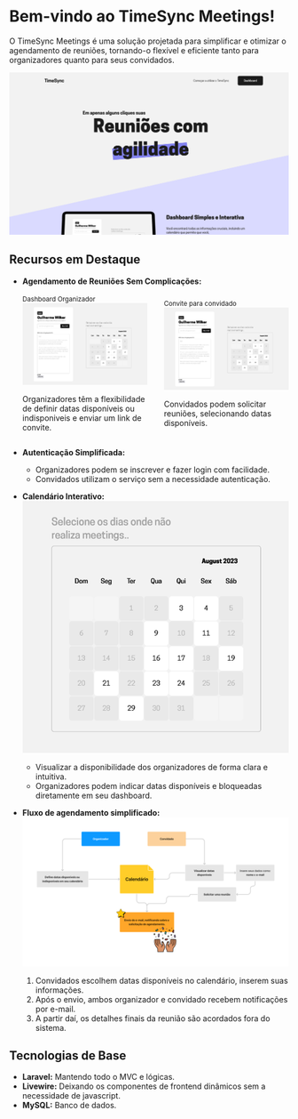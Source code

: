 # Bem-vindo ao TimeSync Meetings!

O TimeSync Meetings é uma solução projetada para simplificar e otimizar o agendamento de reuniões, tornando-o flexível e eficiente tanto para organizadores quanto para seus convidados.

<img style="margin: 0 auto;" src="./public/assets/readme/home.png"/>

## Recursos em Destaque

-   **Agendamento de Reuniões Sem Complicações:**

    <div style="display: flex; align-items:center; gap: 30px;">
     <div>
      <small>Dashboard Organizador</small>
      <img style="margin: 0 auto;" src="./public/assets/readme/dashboard.png"/>
      <p>
        Organizadores têm a flexibilidade de definir datas disponíveis ou <br>
        indisponiveis e enviar um link de convite.
      </p>  
     </div>

     <div>
      <small>Convite para convidado</small>
      <img style="margin: 0 auto;" src="./public/assets/readme/dashboard.png"/>
       <p>
        Convidados podem solicitar reuniões, selecionando datas disponíveis.
       </p>
     </div>
    </div>

-   **Autenticação Simplificada:**

    -   Organizadores podem se inscrever e fazer login com facilidade.
    -   Convidados utilizam o serviço sem a necessidade autenticação.

-   **Calendário Interativo:**
    <img style="margin: 0 auto; width: 500px;" src="./public/assets/readme/calendario.png"/>

    -   Visualizar a disponibilidade dos organizadores de forma clara e intuitiva.
    -   Organizadores podem indicar datas disponíveis e bloqueadas diretamente em seu dashboard.

-   **Fluxo de agendamento simplificado:**
    <img style="width: 800px;" src="./public/assets/readme/TymeSync%20-%20diagrama%20do%20envio%20e-mail.png"/>
    1. Convidados escolhem datas disponíveis no calendário, inserem suas informações.
    2. Após o envio, ambos organizador e convidado recebem notificações por e-mail.
    3. A partir daí, os detalhes finais da reunião são acordados fora do sistema.

## Tecnologias de Base

-   **Laravel:** Mantendo todo o MVC e lógicas.
-   **Livewire:** Deixando os componentes de frontend dinâmicos sem a necessidade de javascript.
-   **MySQL:** Banco de dados.
